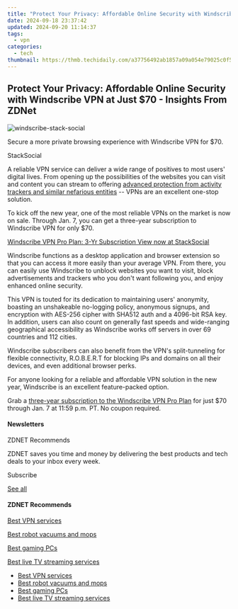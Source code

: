 ```yaml
---
title: "Protect Your Privacy: Affordable Online Security with Windscribe VPN at Just $70 - Insights From ZDNet"
date: 2024-09-18 23:37:42
updated: 2024-09-20 11:14:37
tags:
  - vpn
categories:
  - tech
thumbnail: https://thmb.techidaily.com/a37756492ab1857a09a054e79025c0f5c34551efcf6162241dba6262577ed5af.jpg
---
```


## Protect Your Privacy: Affordable Online Security with Windscribe VPN at Just $70 - Insights From ZDNet

![windscribe-stack-social](https://www.zdnet.com/a/img/resize/a352e9f6439ff466028243feeae7b9689fd4ddc4/2024/01/03/32bc7264-640f-4adf-816e-24d17613753d/windscribe-stack-social.jpg?auto=webp&width=1280)

Secure a more private browsing experience with Windscribe VPN for $70.

StackSocial

A reliable VPN service can deliver a wide range of positives to most users' digital lives. From opening up the possibilities of the websites you can visit and content you can stream to offering [advanced protection from activity trackers and similar nefarious entities](https://stacksocial.com/sales/windscribe-pro-3-year-subscription?utm%5Fsource=zdnet.com&utm%5Fmedium=referral&utm%5Fcampaign=windscribe-pro-3-year-subscription&utm%5Fterm=scsf-587289&utm%5Fcontent=a0xRn0000005ZrZIAU&scsonar=1&aid=a-ceempx7z) \-- VPNs are an excellent one-stop solution.

To kick off the new year, one of the most reliable VPNs on the market is now on sale. Through Jan. 7, you can get a three-year subscription to Windscribe VPN for only $70.

[Windscribe VPN Pro Plan: 3-Yr Subscription View now at StackSocial](https://www.stacksocial.com/sales/windscribe-pro-3-year-subscription?utm%5Fsource=zdnet.com&utm%5Fmedium=referral&utm%5Fcampaign=windscribe-pro-3-year-subscription&utm%5Fterm=scsf-587289&utm%5Fcontent=a0xRn0000005ZrZIAU&scsonar=1&aid=a-ceempx7z)

Windscribe functions as a desktop application and browser extension so that you can access it more easily than your average VPN. From there, you can easily use Windscribe to unblock websites you want to visit, block advertisements and trackers who you don't want following you, and enjoy enhanced online security.

This VPN is touted for its dedication to maintaining users' anonymity, boasting an unshakeable no-logging policy, anonymous signups, and encryption with AES-256 cipher with SHA512 auth and a 4096-bit RSA key. In addition, users can also count on generally fast speeds and wide-ranging geographical accessibility as Windscribe works off servers in over 69 countries and 112 cities. 

Windscribe subscribers can also benefit from the VPN's split-tunneling for flexible connectivity, R.O.B.E.R.T for blocking IPs and domains on all their devices, and even additional browser perks.

For anyone looking for a reliable and affordable VPN solution in the new year, Windscribe is an excellent feature-packed option.

Grab a [three-year subscription to the Windscribe VPN Pro Plan](https://stacksocial.com/sales/windscribe-pro-3-year-subscription?utm%5Fsource=zdnet.com&utm%5Fmedium=referral&utm%5Fcampaign=windscribe-pro-3-year-subscription&utm%5Fterm=scsf-587289&utm%5Fcontent=a0xRn0000005ZrZIAU&scsonar=1&aid=a-ceempx7z) for just $70 through Jan. 7 at 11:59 p.m. PT. No coupon required.

#### Newsletters

ZDNET Recommends

ZDNET saves you time and money by delivering the best products and tech deals to your inbox every week.

 Subscribe

[See all](https://www.zdnet.com/newsletters/)

#### **ZDNET** Recommends

[Best VPN services](https://www.zdnet.com/article/best-vpn/ "Best VPN services")

[Best robot vacuums and mops](https://www.zdnet.com/article/best-robot-vacuum-mop/ "Best robot vacuums and mops")

[Best gaming PCs](https://www.zdnet.com/article/best-gaming-pc/ "Best gaming PCs")

[Best live TV streaming services](https://www.zdnet.com/article/best-live-tv-streaming-service/ "Best live TV streaming services")

* [Best VPN services](https://www.zdnet.com/article/best-vpn/ "Best VPN services")
* [Best robot vacuums and mops](https://www.zdnet.com/article/best-robot-vacuum-mop/ "Best robot vacuums and mops")
* [Best gaming PCs](https://www.zdnet.com/article/best-gaming-pc/ "Best gaming PCs")
* [Best live TV streaming services](https://www.zdnet.com/article/best-live-tv-streaming-service/ "Best live TV streaming services")

<ins class="adsbygoogle"
     style="display:block"
     data-ad-format="autorelaxed"
     data-ad-client="ca-pub-7571918770474297"
     data-ad-slot="1223367746"></ins>



<ins class="adsbygoogle"
     style="display:block"
     data-ad-client="ca-pub-7571918770474297"
     data-ad-slot="8358498916"
     data-ad-format="auto"
     data-full-width-responsive="true"></ins>
